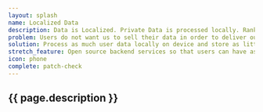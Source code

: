 ```yaml
---
layout: splash
name: Localized Data
description: Data is Localized. Private Data is processed locally. Ranking Data is not linked to User ID. Server components encrypt any user data that is stored with users public key. User data is deleted once user completes client side retrieval and storage.  Private Ranking Data is only a users Big Number and its global ranking. Public Ranking is only a users Big Number and its ranking among other public users Big Number.
problem: Users do not want us to sell their data in order to deliver our services and do not trust that we are not selling their data if we store their data.
solution: Process as much user data locally on device and store as little data on our servers as possible. When we store data, store it anonymously
stretch_feature: Open source backend services so that users can have assurance that we don’t look at their data beyond the items they want to make public (Big Number Ranking or possibly allowing them to make specific pieces of data like transactions or historical Big Number available).
icon: phone
complete: patch-check
---
```


## {{ page.description }}
